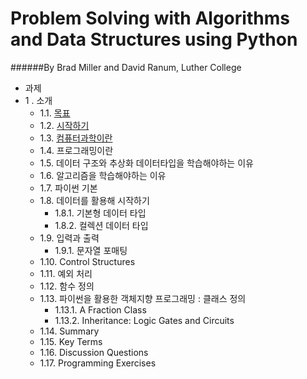 Problem Solving with Algorithms and Data Structures using Python
===
######By Brad Miller and David Ranum, Luther College

* 과제
* 1 .  소개
    * 1.1. [목표](objectives.md)
    * 1.2. [시작하기](getting_start.md)
    * 1.3. [컴퓨터과학이란](computer_science.md)
    * 1.4. 프로그래밍이란
    * 1.5. 데이터 구조와 추상화 데이터타입을 학습해야하는 이유
    * 1.6. 알고리즘을 학습해야하는 이유
    * 1.7. 파이썬 기본
    * 1.8. 데이터를 활용해 시작하기
        * 1.8.1. 기본형 데이터 타입
        * 1.8.2. 컬렉션 데이터 타입
    * 1.9. 입력과 출력
        * 1.9.1. 문자열 포매팅
    * 1.10. Control Structures
    * 1.11. 예외 처리
    * 1.12. 함수 정의
    * 1.13. 파이썬을 활용한 객체지향 프로그래밍 : 클래스 정의
        * 1.13.1. A Fraction Class
        * 1.13.2. Inheritance: Logic Gates and Circuits
    * 1.14. Summary
    * 1.15. Key Terms
    * 1.16. Discussion Questions
    * 1.17. Programming Exercises